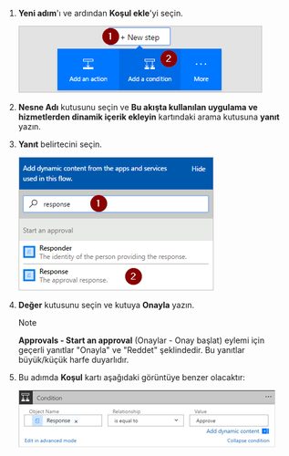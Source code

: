 1. **Yeni adım**'ı ve ardından **Koşul ekle**'yi seçin.
   
    ![Koşul ekleme](media/modern-approvals/add-response-condition.png)
2. **Nesne Adı** kutusunu seçin ve **Bu akışta kullanılan uygulama ve hizmetlerden dinamik içerik ekleyin** kartındaki arama kutusuna **yanıt** yazın.
3. **Yanıt** belirtecini seçin.
   
    ![Yanıt belirtecini seçin](media/modern-approvals/search-for-response.png)
4. **Değer** kutusunu seçin ve kutuya **Onayla** yazın.
   
   > [!NOTE]
   > **Approvals - Start an approval** (Onaylar - Onay başlat) eylemi için geçerli yanıtlar "Onayla" ve "Reddet" şeklindedir. Bu yanıtlar büyük/küçük harfe duyarlıdır.
   > 
   > 
5. Bu adımda **Koşul** kartı aşağıdaki görüntüye benzer olacaktır:
   
    ![](media/modern-approvals/response-condition-test.png)

